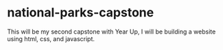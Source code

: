 # national-parks-capstone
This will be my second capstone with Year Up, I will be building a website using html, css, and javascript. 
